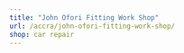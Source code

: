 ```yaml
---
title: "John Ofori Fitting Work Shop"
url: /accra/john-ofori-fitting-work-shop/
shop: car repair
---
```

